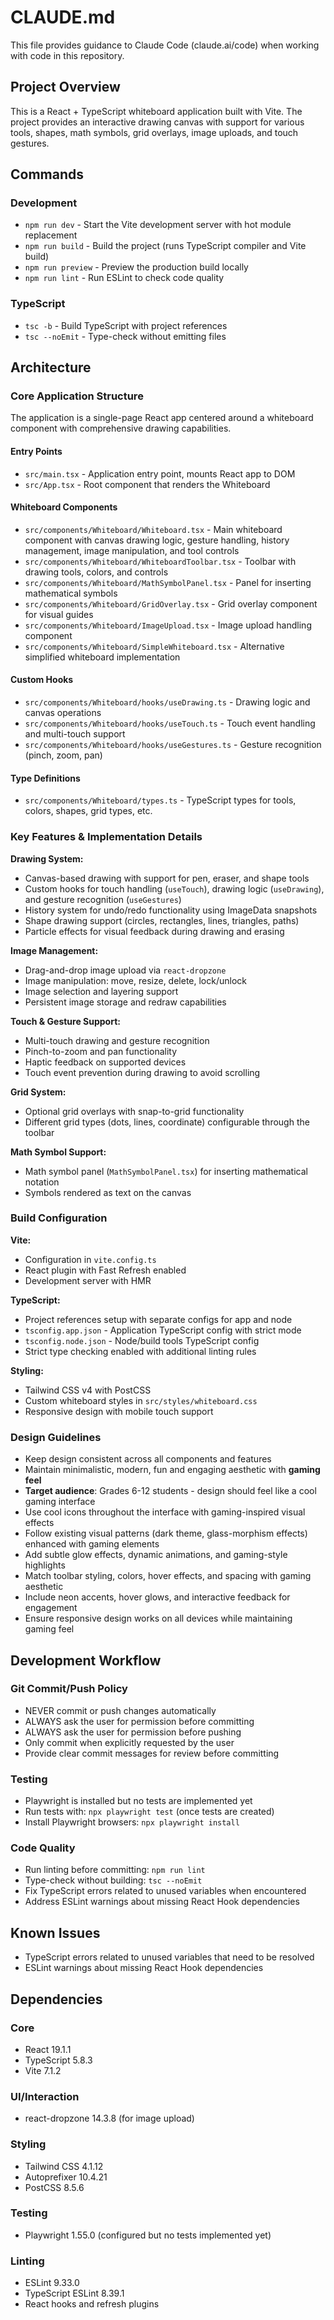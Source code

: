 # CLAUDE.md

This file provides guidance to Claude Code (claude.ai/code) when working with code in this repository.

## Project Overview

This is a React + TypeScript whiteboard application built with Vite. The project provides an interactive drawing canvas with support for various tools, shapes, math symbols, grid overlays, image uploads, and touch gestures.

## Commands

### Development
- `npm run dev` - Start the Vite development server with hot module replacement
- `npm run build` - Build the project (runs TypeScript compiler and Vite build)
- `npm run preview` - Preview the production build locally
- `npm run lint` - Run ESLint to check code quality

### TypeScript
- `tsc -b` - Build TypeScript with project references
- `tsc --noEmit` - Type-check without emitting files

## Architecture

### Core Application Structure

The application is a single-page React app centered around a whiteboard component with comprehensive drawing capabilities.

#### Entry Points
- `src/main.tsx` - Application entry point, mounts React app to DOM
- `src/App.tsx` - Root component that renders the Whiteboard

#### Whiteboard Components
- `src/components/Whiteboard/Whiteboard.tsx` - Main whiteboard component with canvas drawing logic, gesture handling, history management, image manipulation, and tool controls
- `src/components/Whiteboard/WhiteboardToolbar.tsx` - Toolbar with drawing tools, colors, and controls
- `src/components/Whiteboard/MathSymbolPanel.tsx` - Panel for inserting mathematical symbols
- `src/components/Whiteboard/GridOverlay.tsx` - Grid overlay component for visual guides
- `src/components/Whiteboard/ImageUpload.tsx` - Image upload handling component
- `src/components/Whiteboard/SimpleWhiteboard.tsx` - Alternative simplified whiteboard implementation

#### Custom Hooks
- `src/components/Whiteboard/hooks/useDrawing.ts` - Drawing logic and canvas operations
- `src/components/Whiteboard/hooks/useTouch.ts` - Touch event handling and multi-touch support
- `src/components/Whiteboard/hooks/useGestures.ts` - Gesture recognition (pinch, zoom, pan)

#### Type Definitions
- `src/components/Whiteboard/types.ts` - TypeScript types for tools, colors, shapes, grid types, etc.

### Key Features & Implementation Details

**Drawing System:**
- Canvas-based drawing with support for pen, eraser, and shape tools
- Custom hooks for touch handling (`useTouch`), drawing logic (`useDrawing`), and gesture recognition (`useGestures`)
- History system for undo/redo functionality using ImageData snapshots
- Shape drawing support (circles, rectangles, lines, triangles, paths)
- Particle effects for visual feedback during drawing and erasing

**Image Management:**
- Drag-and-drop image upload via `react-dropzone`
- Image manipulation: move, resize, delete, lock/unlock
- Image selection and layering support
- Persistent image storage and redraw capabilities

**Touch & Gesture Support:**
- Multi-touch drawing and gesture recognition
- Pinch-to-zoom and pan functionality
- Haptic feedback on supported devices
- Touch event prevention during drawing to avoid scrolling

**Grid System:**
- Optional grid overlays with snap-to-grid functionality
- Different grid types (dots, lines, coordinate) configurable through the toolbar

**Math Symbol Support:**
- Math symbol panel (`MathSymbolPanel.tsx`) for inserting mathematical notation
- Symbols rendered as text on the canvas

### Build Configuration

**Vite:**
- Configuration in `vite.config.ts`
- React plugin with Fast Refresh enabled
- Development server with HMR

**TypeScript:**
- Project references setup with separate configs for app and node
- `tsconfig.app.json` - Application TypeScript config with strict mode
- `tsconfig.node.json` - Node/build tools TypeScript config
- Strict type checking enabled with additional linting rules

**Styling:**
- Tailwind CSS v4 with PostCSS
- Custom whiteboard styles in `src/styles/whiteboard.css`
- Responsive design with mobile touch support

### Design Guidelines

- Keep design consistent across all components and features
- Maintain minimalistic, modern, fun and engaging aesthetic with **gaming feel**
- **Target audience**: Grades 6-12 students - design should feel like a cool gaming interface
- Use cool icons throughout the interface with gaming-inspired visual effects
- Follow existing visual patterns (dark theme, glass-morphism effects) enhanced with gaming elements
- Add subtle glow effects, dynamic animations, and gaming-style highlights
- Match toolbar styling, colors, hover effects, and spacing with gaming aesthetic
- Include neon accents, hover glows, and interactive feedback for engagement
- Ensure responsive design works on all devices while maintaining gaming feel

## Development Workflow

### Git Commit/Push Policy

- NEVER commit or push changes automatically
- ALWAYS ask the user for permission before committing
- ALWAYS ask the user for permission before pushing
- Only commit when explicitly requested by the user
- Provide clear commit messages for review before committing

### Testing

- Playwright is installed but no tests are implemented yet
- Run tests with: `npx playwright test` (once tests are created)
- Install Playwright browsers: `npx playwright install`

### Code Quality

- Run linting before committing: `npm run lint`
- Type-check without building: `tsc --noEmit`
- Fix TypeScript errors related to unused variables when encountered
- Address ESLint warnings about missing React Hook dependencies

## Known Issues

- TypeScript errors related to unused variables that need to be resolved
- ESLint warnings about missing React Hook dependencies

## Dependencies

### Core
- React 19.1.1
- TypeScript 5.8.3
- Vite 7.1.2

### UI/Interaction
- react-dropzone 14.3.8 (for image upload)

### Styling
- Tailwind CSS 4.1.12
- Autoprefixer 10.4.21
- PostCSS 8.5.6

### Testing
- Playwright 1.55.0 (configured but no tests implemented yet)

### Linting
- ESLint 9.33.0
- TypeScript ESLint 8.39.1
- React hooks and refresh plugins